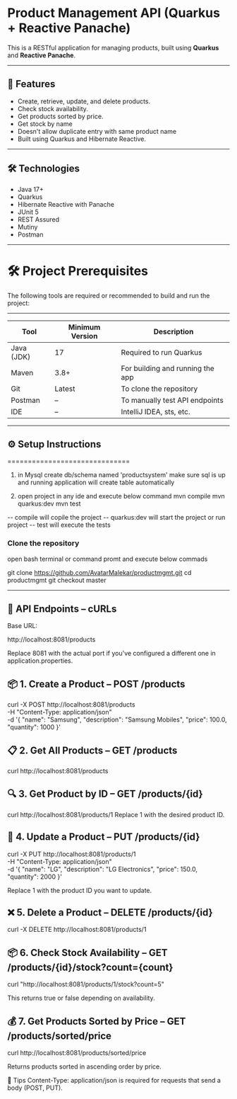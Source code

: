 # Product Management API (Quarkus + Reactive Panache)

This is a RESTful application for managing products, built using **Quarkus** and **Reactive Panache**.

---

## 🚀 Features

- Create, retrieve, update, and delete products.
- Check stock availability.
- Get products sorted by price.
- Get stock by name
- Doesn't allow duplicate entry with same product name
- Built using Quarkus and Hibernate Reactive.

---

## 🛠 Technologies

- Java 17+
- Quarkus
- Hibernate Reactive with Panache
- JUnit 5
- REST Assured
- Mutiny
- Postman

---

🛠️  **Project Prerequisites**
==============================


The following tools are required or recommended to build and run the project:

-------------------------------------------------------------------------
| Tool             | Minimum Version | Description                      |
|------------------|------------------|---------------------------------|
| Java (JDK)       | 17               | Required to run Quarkus         |
| Maven            | 3.8+             | For building and running the app|
| Git              | Latest           | To clone the repository         |
| Postman          | –                | To manually test API endpoints  |
| IDE              | –                | IntelliJ IDEA, sts, etc.        |
-------------------------------------------------------------------------

## ⚙️ Setup Instructions
==============================


1. in Mysql create db/schema named 'productsystem'
make sure sql is up and running application will create table automatically

2. open project in any ide and execute below command
  mvn compile
  mvn quarkus:dev
  mvn test

-- compile will copile the project
-- quarkus:dev will start the project or run project
-- test will execute the tests



### Clone the repository

open bash terminal or command promt and execute below commads

git clone https://github.com/AvatarMalekar/productmgmt.git
cd productmgmt
git checkout master

---

📡 API Endpoints – cURLs
-------------------------------------------------
Base URL:

http://localhost:8081/products


Replace 8081 with the actual port if you've configured a different one in application.properties.

📦 1. Create a Product – POST /products
--------------------------------------------------
curl -X POST http://localhost:8081/products \
  -H "Content-Type: application/json" \
  -d '{
    "name": "Samsung",
    "description": "Samsung Mobiles",
    "price": 100.0,
    "quantity": 1000
}'

📋 2. Get All Products – GET /products
------------------------------------------------
curl http://localhost:8081/products

🔍 3. Get Product by ID – GET /products/{id}
-----------------------------------------------------
curl http://localhost:8081/products/1
Replace 1 with the desired product ID.



🔁 4. Update a Product – PUT /products/{id}
----------------------------------------------------
curl -X PUT http://localhost:8081/products/1 \
  -H "Content-Type: application/json" \
  -d '{
    "name": "LG",
    "description": "LG Electronics",
    "price": 150.0,
    "quantity": 2000
}'

Replace 1 with the product ID you want to update.

❌ 5. Delete a Product – DELETE /products/{id}
-----------------------------------------------------------
curl -X DELETE http://localhost:8081/products/1

📦 6. Check Stock Availability – GET /products/{id}/stock?count={count}
--------------------------------------------------------------------------
curl "http://localhost:8081/products/1/stock?count=5"


This returns true or false depending on availability.

💰 7. Get Products Sorted by Price – GET /products/sorted/price
----------------------------------------------------------------------
curl http://localhost:8081/products/sorted/price


Returns products sorted in ascending order by price.

📝 Tips
Content-Type: application/json is required for requests that send a body (POST, PUT).





